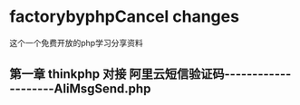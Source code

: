 # factorybyphpCancel changes
这个一个免费开放的php学习分享资料
## 第一章 thinkphp 对接 阿里云短信验证码--------------------AliMsgSend.php

